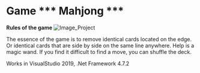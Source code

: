 # Game *** Mahjong ***
****Rules of the game****
![Image_Project](https://github.com/StehniiTania/Mahjong/row/main/Picture/Game.jpg)
                 
                 
The essence of the game is to remove identical cards located on the edge. 
Or identical cards that are side by side on the same line anywhere. 
Help is a magic wand.
If you find it difficult to find a move, you can shuffle the deck.



Works in VisualStudio 2019, .Net Framework 4.7.2
